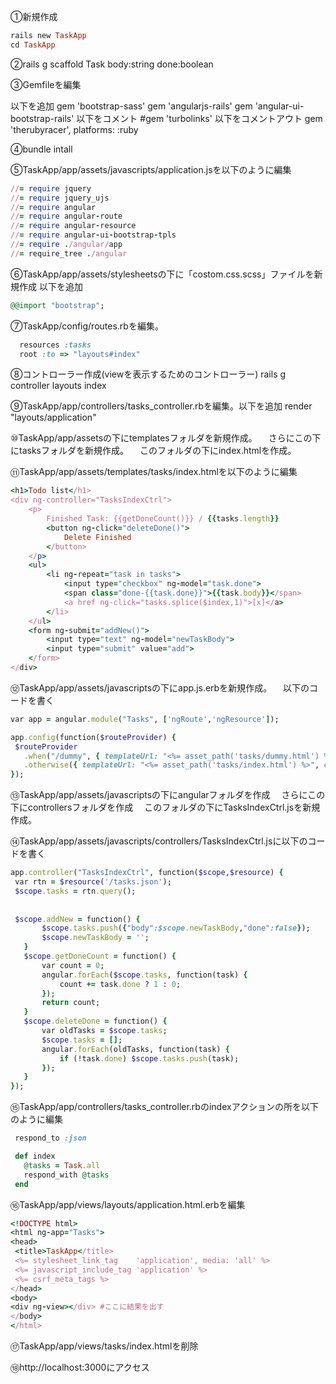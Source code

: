 ①新規作成
```ruby
rails new TaskApp
cd TaskApp
```
②rails g scaffold Task body:string done:boolean

③Gemfileを編集

以下を追加
gem 'bootstrap-sass'
gem 'angularjs-rails'
gem 'angular-ui-bootstrap-rails'
以下をコメント
#gem 'turbolinks'
以下をコメントアウト
gem 'therubyracer',  platforms: :ruby

④bundle intall

⑤TaskApp/app/assets/javascripts/application.jsを以下のように編集
```ruby
//= require jquery
//= require jquery_ujs
//= require angular
//= require angular-route
//= require angular-resource
//= require angular-ui-bootstrap-tpls
//= require ./angular/app
//= require_tree ./angular
```

⑥TaskApp/app/assets/stylesheetsの下に「costom.css.scss」ファイルを新規作成
以下を追加
```ruby
@@import "bootstrap";
```

⑦TaskApp/config/routes.rbを編集。
```ruby
  resources :tasks
  root :to => "layouts#index"
```

⑧コントローラー作成(viewを表示するためのコントローラー)
rails g controller layouts index

⑨TaskApp/app/controllers/tasks_controller.rbを編集。以下を追加
render "layouts/application"

⑩TaskApp/app/assetsの下にtemplatesフォルダを新規作成。
　さらにこの下にtasksフォルダを新規作成。
　このフォルダの下にindex.htmlを作成。

⑪TaskApp/app/assets/templates/tasks/index.htmlを以下のように編集
```ruby
<h1>Todo list</h1>
<div ng-controller="TasksIndexCtrl">
	<p>
		Finished Task: {{getDoneCount()}} / {{tasks.length}}
		<button ng-click="deleteDone()">
			Delete Finished
		</button>
	</p>
	<ul>
		<li ng-repeat="task in tasks">
			<input type="checkbox" ng-model="task.done">
			<span class="done-{{task.done}}">{{task.body}}</span>
			<a href ng-click="tasks.splice($index,1)">[x]</a>
		</li>
	</ul>
	<form ng-submit="addNew()">
		<input type="text" ng-model="newTaskBody">
		<input type="submit" value="add">
	</form>
</div>
```

⑫TaskApp/app/assets/javascriptsの下にapp.js.erbを新規作成。
　以下のコードを書く
 ```ruby
 var app = angular.module("Tasks", ['ngRoute','ngResource']);

app.config(function($routeProvider) {
  $routeProvider
    .when("/dummy", { templateUrl: "<%= asset_path('tasks/dummy.html') %>", controller: "TasksDummyCtrl" })
    .otherwise({ templateUrl: "<%= asset_path('tasks/index.html') %>", controller: "TasksIndexCtrl" })
});
 ```
 
 ⑬TaskApp/app/assets/javascriptsの下にangularフォルダを作成
 　さらにこの下にcontrollersフォルダを作成
 　このフォルダの下にTasksIndexCtrl.jsを新規作成。
 
 ⑭TaskApp/app/assets/javascripts/controllers/TasksIndexCtrl.jsに以下のコードを書く
 ```ruby
 app.controller("TasksIndexCtrl", function($scope,$resource) {
  var rtn = $resource('/tasks.json');
  $scope.tasks = rtn.query();
  
  
  $scope.addNew = function() {
        $scope.tasks.push({"body":$scope.newTaskBody,"done":false});
        $scope.newTaskBody = '';
    }
    $scope.getDoneCount = function() {
        var count = 0;
        angular.forEach($scope.tasks, function(task) {
            count += task.done ? 1 : 0;
        });
        return count;
    }
    $scope.deleteDone = function() {
        var oldTasks = $scope.tasks;
        $scope.tasks = [];
        angular.forEach(oldTasks, function(task) {
            if (!task.done) $scope.tasks.push(task);
        });
    } 
});
 ```
 
 ⑮TaskApp/app/controllers/tasks_controller.rbのindexアクションの所を以下のように編集
 
 ```ruby
  respond_to :json

  def index
    @tasks = Task.all
    respond_with @tasks  
  end
 ```
 ⑯TaskApp/app/views/layouts/application.html.erbを編集
 ```ruby
 <!DOCTYPE html>
<html ng-app="Tasks">
<head>
  <title>TaskApp</title>
  <%= stylesheet_link_tag    'application', media: 'all' %>
  <%= javascript_include_tag 'application' %>
  <%= csrf_meta_tags %>
</head>
<body>
<div ng-view></div> #ここに結果を出す
</body>
</html>
 ```
 
 ⑰TaskApp/app/views/tasks/index.htmlを削除
 
 ⑱http://localhost:3000にアクセス




